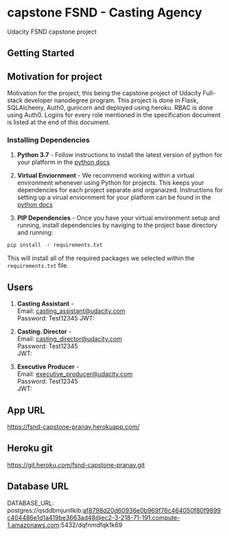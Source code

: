 # capstone FSND - Casting Agency
Udacity FSND capstone project

## Getting Started


## Motivation for project

Motivation for the project, this being the capstone project of Udacity Full-stack developer nanodegree program. This project is done in Flask, SQLAlchemy, Auth0, gunicorn and deployed using heroku. RBAC is done using Auth0. Logins for every role mentioned in the specification document is listed at the end of this document.    

### Installing Dependencies

1. **Python 3.7** - Follow instructions to install the latest version of python for your platform in the [python docs](https://docs.python.org/3/using/unix.html#getting-and-installing-the-latest-version-of-python)


2. **Virtual Enviornment** - We recommend working within a virtual environment whenever using Python for projects. This keeps your dependencies for each project separate and organaized. Instructions for setting up a virual enviornment for your platform can be found in the [python docs](https://packaging.python.org/guides/installing-using-pip-and-virtual-environments/)


3. **PIP Dependencies** - Once you have your virtual environment setup and running, install dependencies by naviging to the project base directory and running:
```bash
pip install -r requirements.txt
```
This will install all of the required packages we selected within the `requirements.txt` file.


## Users

1. **Casting Assistant** -    
Email: casting_assistant@udacity.com     
Password: Test12345
JWT:          

2. **Casting. Director** -    
Email: casting_director@udacity.com    
Password: Test12345    
JWT:        

3. **Executive Producer** -    
Email: executive_producer@udacity.com    
Password: Test12345     
JWT:

## App URL
https://fsnd-capstone-pranay.herokuapp.com/ 
## Heroku git
https://git.heroku.com/fsnd-capstone-pranay.git
## Database URL
DATABASE_URL: postgres://qsddbmjunllkib:af8798d20d60936e0b969f76c464050f80f9899c404486e1d1a419be3663ad48@ec2-3-218-71-191.compute-1.amazonaws.com:5432/dqfnmdfqk1k69
